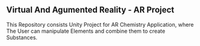 ## Virtual And Agumented Reality - AR Project

This Repository consists Unity Project for AR Chemistry Application, where The User can manipulate Elements and combine them to create Substances.

